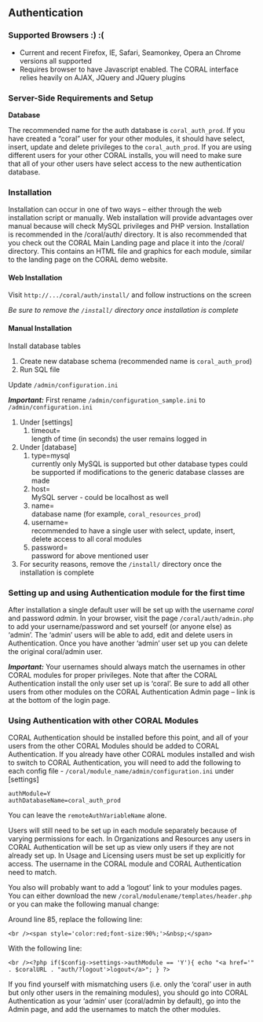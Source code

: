 Authentication
--------------

### Supported Browsers :) :(
* Current and recent Firefox, IE, Safari, Seamonkey, Opera an Chrome versions all supported
* Requires browser to have Javascript enabled. The CORAL interface relies heavily on AJAX, JQuery and JQuery plugins

### Server-Side Requirements and Setup

**Database**

The recommended name for the auth database is `coral_auth_prod`. If you have created a “coral” user
for your other modules, it should have select, insert, update and delete privileges to the
`coral_auth_prod`. If you are using different users for your other CORAL installs, you will need to make
sure that all of your other users have select access to the new authentication database.

### Installation

Installation can occur in one of two ways – either through the web installation script or manually. Web
installation will provide advantages over manual because will check MySQL privileges and PHP version.
Installation is recommended in the /coral/auth/ directory. It is also recommended that you check out
the CORAL Main Landing page and place it into the /coral/ directory. This contains an HTML file and
graphics for each module, similar to the landing page on the CORAL demo website.

#### Web Installation

Visit `http://.../coral/auth/install/` and follow instructions on the screen

_Be sure to remove the `/install/` directory once installation is complete_

#### Manual Installation

Install database tables

1. Create new database schema (recommended name is `coral_auth_prod`)
3. Run SQL file

Update `/admin/configuration.ini`

_**Important:**_ First rename `/admin/configuration_sample.ini` to `/admin/configuration.ini`

1. Under [settings]
     1. timeout=  
length of time (in seconds) the user remains logged in
1. Under [database]
     1. type=mysql  
currently only MySQL is supported but other database types could be supported if modifications to the generic database classes are made
     1. host=  
MySQL server - could be localhost as well
     1. name=  
database name (for example, `coral_resources_prod`)
     1. username=  
recommended to have a single user with select, update, insert, delete access to all coral modules
     1. password=  
password for above mentioned user
1. For security reasons, remove the `/install/` directory once the installation is complete

### Setting up and using Authentication module for the first time

After installation a single default user will be set up with the username _coral_ and password _admin_. In
your browser, visit the page `/coral/auth/admin.php` to add your username/password and set yourself
(or anyone else) as ‘admin’. The ‘admin’ users will be able to add, edit and delete users in
Authentication. Once you have another ‘admin’ user set up you can delete the original coral/admin
user.

_**Important:**_ Your usernames should always match the usernames in other CORAL modules for proper privileges. Note that after the CORAL Authentication install the only user set up is ‘coral’. Be sure to add all other users from other modules on the CORAL Authentication Admin page – link is at the bottom of
the login page.

### Using Authentication with other CORAL Modules

CORAL Authentication should be installed before this point, and all of your users from the other CORAL
Modules should be added to CORAL Authentication. If you already have other CORAL modules installed and wish to switch to CORAL Authentication, you will need to add the following to each config file - `/coral/module_name/admin/configuration.ini` under [settings]

```
authModule=Y
authDatabaseName=coral_auth_prod
```

You can leave the `remoteAuthVariableName` alone.

Users will still need to be set up in each module separately because of varying permissions for each. In
Organizations and Resources any users in CORAL Authentication will be set up as view only users if they
are not already set up. In Usage and Licensing users must be set up explicitly for access. The username
in the CORAL module and CORAL Authentication need to match.

You also will probably want to add a ‘logout’ link to your modules pages. You can either download the
new `/coral/modulename/templates/header.php` or you can make the following manual change:

Around line 85, replace the following line:

`<br /><span style='color:red;font-size:90%;'>&nbsp;</span>`

With the following line:

`<br /><?php if($config->settings->authModule == 'Y'){ echo "<a href='" . $coralURL .
"auth/?logout'>logout</a>"; } ?>`

If you find yourself with mismatching users (i.e. only the ‘coral’ user in auth but only other users in the remaining modules), you should go into CORAL Authentication as your ‘admin’ user (coral/admin by default), go into the Admin page, and add the usernames to match the other modules.